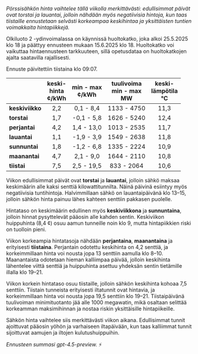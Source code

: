 *Pörssisähkön hinta vaihtelee tällä viikolla merkittävästi: edullisimmat päivät ovat torstai ja lauantai, jolloin nähdään myös negatiivisia hintoja, kun taas tiistaille ennustetaan selvästi korkeampaa keskihintaa ja yksittäisten tuntien voimakkaita hintapiikkejä.*

Olkiluoto 2 -ydinvoimalassa on käynnissä huoltokatko, joka alkoi 25.5.2025 klo 18 ja päättyy ennusteen mukaan 15.6.2025 klo 18. Huoltokatko voi vaikuttaa hintaennusteen tarkkuuteen, sillä opetusdataa on huoltokatkojen ajalta saatavilla rajallisesti.

Ennuste päivitettiin tiistaina klo 09:07.

|             | keski-<br>hinta<br>¢/kWh | min - max<br>¢/kWh | tuulivoima<br>min - max<br>MW | keski-<br>lämpötila<br>°C |
|:------------|:------------------------:|:------------------:|:----------------------------:|:--------------------------:|
| **keskiviikko** |           2,2            |     0,1 - 8,4      |         1133 - 4750          |            11,3            |
| **torstai**     |           1,7            |    -0,1 - 5,8      |         1626 - 5240          |            12,4            |
| **perjantai**   |           4,2            |     1,4 - 13,0     |         1013 - 2535          |            11,7            |
| **lauantai**    |           1,1            |    -1,9 - 3,9      |         1549 - 2638          |            11,8            |
| **sunnuntai**   |           1,8            |    -1,2 - 6,8      |         1335 - 2224          |            10,9            |
| **maanantai**   |           4,7            |     2,1 - 9,0      |         1644 - 2110          |            10,8            |
| **tiistai**     |           7,5            |     2,5 - 19,5     |          833 - 2064          |            10,6            |

Viikon edullisimmat päivät ovat **torstai** ja **lauantai**, jolloin sähkö maksaa keskimäärin alle kaksi senttiä kilowattitunnilta. Näinä päivinä esiintyy myös negatiivisia tuntihintoja. Halvimmillaan sähkö on lauantaipäivänä klo 13–15, jolloin sähkön hinta painuu lähes kahteen senttiin pakkasen puolelle.

Hintataso on keskimäärin edullinen myös **keskiviikkona** ja **sunnuntaina**, jolloin hinnat pysyttelevät pääosin alle kahden sentin. Keskiviikon huippuhinta (8,4 ¢) osuu aamun tunneille noin klo 9, mutta hintapiikkien riski on tuolloin pieni.

Viikon korkeampia hintatasoja nähdään **perjantaina**, **maanantaina** ja erityisesti **tiistaina**. Perjantain odotettu keskihinta on 4,2 senttiä, ja korkeimmillaan hinta voi nousta jopa 13 senttiin aamulla klo 8–10. Maanantaista odotetaan hieman kalliimpaa päivää, jolloin keskihinta lähentelee viittä senttiä ja huippuhinta asettuu yhdeksän sentin tietämille illalla klo 19–21.

Viikon korkein hintataso osuu tiistaille, jolloin sähkön keskihinta kohoaa 7,5 senttiin. Tiistain tunneista erityisesti iltatunnit ovat hintavia, ja korkeimmillaan hinta voi nousta jopa 19,5 senttiin klo 19–21. Tiistaipäivänä tuulivoiman minimituotanto jää alle 1000 megawatin, mikä osaltaan selittää korkeamman maksimihinnan ja nostaa riskin yksittäisille hintapiikeille.

Sähkön hinta vaihtelee siis merkittävästi viikon aikana. Edullisimmat tunnit ajoittuvat pääosin yöhön ja varhaiseen iltapäivään, kun taas kalliimmat tunnit sijoittuvat aamujen ja iltojen kulutushuippuihin.

*Ennusteen summasi gpt-4.5-preview.* ⚡
